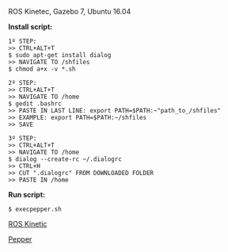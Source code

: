 ROS Kinetec, Gazebo 7, Ubuntu 16.04 


**Install script:**
``` 
1º STEP:
>> CTRL+ALT+T
$ sudo apt-get install dialog
>> NAVIGATE TO /shfiles
$ chmod a+x -v *.sh

2º STEP:
>> CTRL+ALT+T
>> NAVIGATE TO /home
$ gedit .bashrc
>> PASTE IN LAST LINE: export PATH=$PATH:~"path_to_/shfiles"
>> EXAMPLE: export PATH=$PATH:~/shfiles
>> SAVE

3º STEP:
>> CTRL+ALT+T
>> NAVIGATE TO /home
$ dialog --create-rc ~/.dialogrc
>> CTRL+H
>> CUT ".dialogrc" FROM DOWNLOADED FOLDER
>> PASTE IN /home
```

**Run script:**
``` 
$ execpepper.sh
```
[ROS Kinetic](https://www.youtube.com/watch?v=LtHeyCBAE-8)

[Pepper](https://www.youtube.com/watch?v=toLx_NlV4kA)
